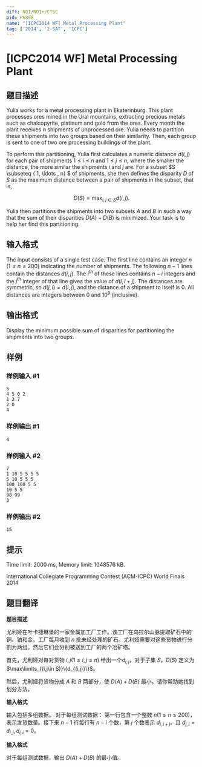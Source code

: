 ```yaml
---
diff: NOI/NOI+/CTSC
pid: P6898
name: "[ICPC2014 WF] Metal Processing Plant"
tag: ['2014', '2-SAT', 'ICPC']
---
```

# [ICPC2014 WF] Metal Processing Plant
## 题目描述

Yulia works for a metal processing plant in Ekaterinburg. This plant processes ores mined in the Ural mountains, extracting precious metals such as chalcopyrite, platinum and gold from the ores. Every month the plant receives $n$ shipments of unprocessed ore. Yulia needs to partition these shipments into two groups based on their similarity. Then, each group is sent to one of two ore processing buildings of the plant.

To perform this partitioning, Yulia first calculates a numeric distance $d(i, j)$ for each pair of shipments $1 \le i \le n$ and $1 \le j \le n$, where the smaller the distance, the more similar the shipments $i$ and $j$ are. For a subset $S \subseteq \{ 1, \ldots , n\} $ of shipments, she then defines the disparity $D$ of $S$ as the maximum distance between a pair of shipments in the subset, that is,

$$ D(S) = \max _{i, j \in S} d(i, j). $$

Yulia then partitions the shipments into two subsets $A$ and $B$ in such a way that the sum of their disparities $D(A) + D(B)$ is minimized. Your task is to help her find this partitioning.
## 输入格式

The input consists of a single test case. The first line contains an integer $n$ ($1 \le n \le 200$) indicating the number of shipments. The following $n - 1$ lines contain the distances $d(i,j)$. The $i^{th}$ of these lines contains $n - i$ integers and the $j^{th}$ integer of that line gives the value of $d(i, i+j)$. The distances are symmetric, so $d(j, i) = d(i, j)$, and the distance of a shipment to itself is $0$. All distances are integers between $0$ and $10^9$ (inclusive).
## 输出格式

Display the minimum possible sum of disparities for partitioning the shipments into two groups.
## 样例

### 样例输入 #1
```
5
4 5 0 2
1 3 7
2 0
4

```
### 样例输出 #1
```
4

```
### 样例输入 #2
```
7
1 10 5 5 5 5
5 10 5 5 5
100 100 5 5
10 5 5
98 99
3

```
### 样例输出 #2
```
15

```
## 提示

Time limit: 2000 ms, Memory limit: 1048576 kB. 

 International Collegiate Programming Contest (ACM-ICPC) World Finals 2014
## 题目翻译

**题目描述**

尤利娅在叶卡捷琳堡的一家金属加工厂工作。该工厂在乌拉尔山脉提取矿石中的铜、铂和金。工厂每月收到 $n$ 批未经处理的矿石。尤利娅需要对这些货物进行分割为两组。然后它们会分别被送到工厂的两个冶矿塔。

首先，尤利娅对每对货物 $i,j(1\leq i,j\leq n)$ 给出一个$d_{i,j}$，对于子集 $S$，$D(S)$ 定义为 $\max\limits_{(i,j\in S)}\{d_{(i,j)}\}$。

然后，尤利娅将货物分成 $A$ 和 $B$ 两部分，使 $D(A)+D(B)$ 最小。请你帮助她找到划分方法。

**输入格式**

输入包括多组数据。
对于每组测试数据：
第一行包含一个整数 $n(1\leq n\leq 200)$，表示发货数量。接下来 $n-1$ 行每行有 $n-i$ 个数，第 $j$ 个数表示 $d_{i,i+j}$。且 $d_{j,i}=d_{i,j},d_{i,i}=0$。

**输入格式**

对于每组测试数据，输出 $D(A)+D(B)$ 的最小值。


